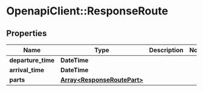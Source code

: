 # OpenapiClient::ResponseRoute

## Properties
Name | Type | Description | Notes
------------ | ------------- | ------------- | -------------
**departure_time** | **DateTime** |  | 
**arrival_time** | **DateTime** |  | 
**parts** | [**Array&lt;ResponseRoutePart&gt;**](ResponseRoutePart.md) |  | 


